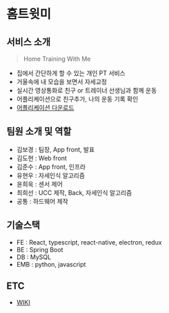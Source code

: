 # 홈트윗미

## 서비스 소개
> Home Training With Me
 - 집에서 간단하게 할 수 있는 개인 PT 서비스
 - 거울속에 내 모습을 보면서 자세교정
 - 실시간 영상통화로 친구 or 트레이너 선생님과 함께 운동
 - 어플리케이션으로 친구추가, 나의 운동 기록 확인
 - [어플리케이션 다운로드](https://expo.dev/artifacts/6dae5604-a671-461d-a206-f70bb8e2cc4b)

## 팀원 소개 및 역할
 - 김보경 : 팀장, App front, 발표
 - 김도현 : Web front
 - 김준수 : App front, 인프라
 - 유현우 : 자세인식 알고리즘
 - 윤희욱 : 센서 제어
 - 최희선 : UCC 제작, Back, 자세인식 알고리즘
 - 공통 : 하드웨어 제작

## 기술스택
 - FE : React, typescript, react-native, electron, redux
 - BE : Spring Boot
 - DB : MySQL
 - EMB : python, javascript

 ## ETC
 - [WIKI](https://lab.ssafy.com/s07-final/S07P31A306/-/wikis/home)
